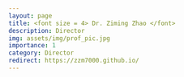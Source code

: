```yaml
---
layout: page
title: <font size = 4> Dr. Ziming Zhao </font>
description: Director
img: assets/img/prof_pic.jpg
importance: 1
category: Director
redirect: https://zzm7000.github.io/
---
```


